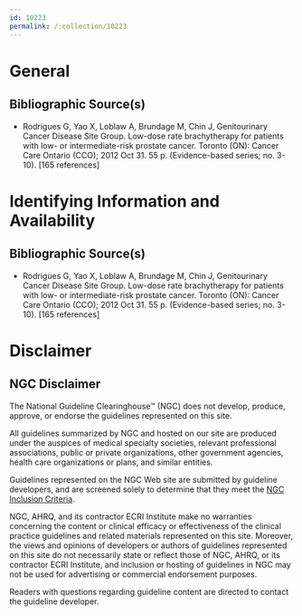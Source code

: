 ```yaml
---
id: 10223
permalink: /:collection/10223
---
```


# General

## Bibliographic Source(s)

- Rodrigues G, Yao X, Loblaw A, Brundage M, Chin J, Genitourinary Cancer Disease Site Group. Low-dose rate brachytherapy for patients with low- or intermediate-risk prostate cancer. Toronto (ON): Cancer Care Ontario (CCO); 2012 Oct 31. 55 p. (Evidence-based series; no. 3-10). [165 references]

# Identifying Information and Availability

## Bibliographic Source(s)

- Rodrigues G, Yao X, Loblaw A, Brundage M, Chin J, Genitourinary Cancer Disease Site Group. Low-dose rate brachytherapy for patients with low- or intermediate-risk prostate cancer. Toronto (ON): Cancer Care Ontario (CCO); 2012 Oct 31. 55 p. (Evidence-based series; no. 3-10). [165 references]

# Disclaimer

## NGC Disclaimer

The National Guideline Clearinghouse™ (NGC) does not develop, produce, approve, or endorse the guidelines represented on this site.

All guidelines summarized by NGC and hosted on our site are produced under the auspices of medical specialty societies, relevant professional associations, public or private organizations, other government agencies, health care organizations or plans, and similar entities.

Guidelines represented on the NGC Web site are submitted by guideline developers, and are screened solely to determine that they meet the [NGC Inclusion Criteria](/help-and-about/summaries/inclusion-criteria).

NGC, AHRQ, and its contractor ECRI Institute make no warranties concerning the content or clinical efficacy or effectiveness of the clinical practice guidelines and related materials represented on this site. Moreover, the views and opinions of developers or authors of guidelines represented on this site do not necessarily state or reflect those of NGC, AHRQ, or its contractor ECRI Institute, and inclusion or hosting of guidelines in NGC may not be used for advertising or commercial endorsement purposes.

Readers with questions regarding guideline content are directed to contact the guideline developer.

